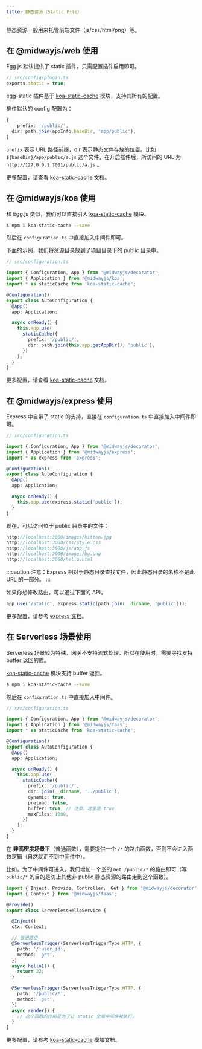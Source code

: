 ```yaml
---
title: 静态资源（Static File）
---
```


静态资源一般用来托管前端文件（js/css/html/png）等。
​

## 在 @midwayjs/web 使用

Egg.js 默认提供了 static 插件，只需配置插件启用即可。

```typescript
// src/config/plugin.ts
exports.static = true;
```

egg-static 插件基于 [koa-static-cache](https://github.com/koajs/static-cache) 模块，支持其所有的配置。
​

插件默认的 config 配置为：

```typescript
{
	prefix: '/public/',
  dir: path.join(appInfo.baseDir, 'app/public'),
}
```

`prefix` 表示 URL 路径前缀，dir 表示静态文件存放的位置。比如 `${baseDir}/app/public/a.js` 这个文件，在开启插件后，所访问的 URL 为 `http://127.0.0.1:7001/public/a.js` 。

更多配置，请查看 [koa-static-cache](https://github.com/koajs/static-cache) 文档。

## 在 @midwayjs/koa 使用

和 Egg.js 类似，我们可以直接引入 [koa-static-cache](https://github.com/koajs/static-cache) 模块。

```bash
$ npm i koa-static-cache --save
```

然后在 `configuration.ts` 中直接加入中间件即可。
​

下面的示例，我们将资源目录放到了项目目录下的 public 目录中。

```typescript
// src/configuration.ts

import { Configuration, App } from '@midwayjs/decorator';
import { Application } from '@midwayjs/koa';
import * as staticCache from 'koa-static-cache';

@Configuration()
export class AutoConfiguration {
  @App()
  app: Application;

  async onReady() {
    this.app.use(
      staticCache({
        prefix: '/public/',
        dir: path.join(this.app.getAppDir(), 'public'),
      })
    );
  }
}
```

更多配置，请查看 [koa-static-cache](https://github.com/koajs/static-cache) 文档。

## 在 @midwayjs/express 使用

Express 中自带了 static 的支持，直接在 `configuration.ts` 中直接加入中间件即可。

```typescript
// src/configuration.ts

import { Configuration, App } from '@midwayjs/decorator';
import { Application } from '@midwayjs/express';
import * as express from 'express';

@Configuration()
export class AutoConfiguration {
  @App()
  app: Application;

  async onReady() {
    this.app.use(express.static('public'));
  }
}
```

现在，可以访问位于 public 目录中的文件：

```typescript
http://localhost:3000/images/kitten.jpg
http://localhost:3000/css/style.css
http://localhost:3000/js/app.js
http://localhost:3000/images/bg.png
http://localhost:3000/hello.html
```

:::caution
注意：Express 相对于静态目录查找文件，因此静态目录的名称不是此 URL 的一部分。
:::
​

如果你想修改路由，可以通过下面的 API。

```typescript
app.use('/static', express.static(path.join(__dirname, 'public')));
```

更多配置，请参考 [express 文档](https://expressjs.com/en/starter/hello-world.html)。
​

## 在 Serverless 场景使用

Serverless 场景较为特殊，网关不支持流式处理，所以在使用时，需要寻找支持 buffer 返回的库。

[koa-static-cache](https://github.com/koajs/static-cache) 模块支持 buffer 返回。

```bash
$ npm i koa-static-cache --save
```

然后在 `configuration.ts` 中直接加入中间件。

```typescript
// src/configuration.ts

import { Configuration, App } from '@midwayjs/decorator';
import { Application } from '@midwayjs/faas';
import * as staticCache from 'koa-static-cache';

@Configuration()
export class AutoConfiguration {
  @App()
  app: Application;

  async onReady() {
    this.app.use(
      staticCache({
        prefix: '/public/',
        dir: join(__dirname, '../public'),
        dynamic: true,
        preload: false,
        buffer: true, // 注意，这里是 true
        maxFiles: 1000,
      })
    );
  }
}
```

在 **非高密度场景**下（普通函数），需要提供一个 `/*` 的路由函数，否则不会进入函数逻辑（自然就走不到中间件中）。
​

比如，为了中间件可进入，我们增加一个空的 `Get /public/*` 的路由即可（写 `public/*` 的目的是防止其他非 public 静态资源的路由走到这个函数）。

```typescript
import { Inject, Provide, Controller， Get } from '@midwayjs/decorator';
import { Context } from '@midwayjs/faas';

@Provide()
export class ServerlessHelloService {

  @Inject()
  ctx: Context;

  // 普通路由
  @ServerlessTrigger(ServerlessTriggerType.HTTP, {
    path: '/:user_id',
    method: 'get',
  })
  async hello1() {
    return 22;
  }

  @ServerlessTrigger(ServerlessTriggerType.HTTP, {
    path: '/public/*',
    method: 'get',
  })
  async render() {
    // 这个函数的作用是为了让 static 全局中间件被执行。
  }
}
```

更多配置，请参考 [koa-static-cache](https://github.com/koajs/static-cache) 模块文档。
